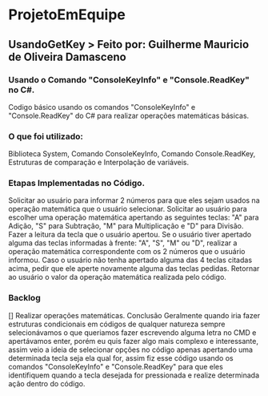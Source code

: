 # ProjetoEmEquipe

## UsandoGetKey > Feito por: Guilherme Mauricio de Oliveira Damasceno

### Usando o Comando "ConsoleKeyInfo" e "Console.ReadKey" no C#.
Codigo básico usando os comandos "ConsoleKeyInfo" e "Console.ReadKey" do C# para realizar operações matemáticas básicas.
### O que foi utilizado:
Biblioteca System, Comando ConsoleKeyInfo, Comando Console.ReadKey, Estruturas de comparação e Interpolação de variáveis.

### Etapas Implementadas no Código.
 Solicitar ao usuário para informar 2 números para que eles sejam usados na operação matemática que o usuário selecionar.
 Solicitar ao usuário para escolher uma operação matemática apertando as seguintes teclas: "A" para Adição, "S" para Subtração, "M" para Multiplicação e "D" para Divisão.
 Fazer a leitura da tecla que o usuário apertou.
 Se o usuário tiver apertado alguma das teclas informadas à frente: "A", "S", "M" ou "D", realizar a operação matemática correspondente com os 2 números que o usuário informou.
 Caso o usuário não tenha apertado alguma das 4 teclas citadas acima, pedir que ele aperte novamente alguma das teclas pedidas.
 Retornar ao usuário o valor da operação matemática realizada pelo código.
### Backlog
[] Realizar operações matemáticas.
Conclusão
Geralmente quando iria fazer estruturas condicionais em códigos de qualquer natureza sempre selecionávamos o que queriamos fazer escrevendo alguma letra no CMD e apertávamos enter, porém eu quis fazer algo mais complexo e interessante, assim veio a ideia de selecionar opções no código apenas apertando uma determinada tecla seja ela qual for, assim fiz esse código usando os comandos "ConsoleKeyInfo" e "Console.ReadKey" para que eles identifiquem quando a tecla desejada for pressionada e realize determinada ação dentro do código.